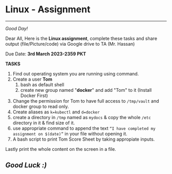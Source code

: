 # Linux - Assignment
----

_Good Day!_

Dear All, 
Here is the **Linux assignment**, complete these tasks and share output  (file/Picture/code) via Google drive to TA (Mr. Hassan)

Due Date: **3rd March 2023-2359 PKT**

**TASKS**

1. Find out operating system you are running using command.
2. Create a user **Tom**
   1. bash as default shell
   2. create new group named "**docker**" and add "Tom" to it (Install Docker First)
3. Change the permission for Tom to have full access to `/tmp/vault` and docker group to read only. 
4. Create aliases as  `k=kubectl` and  `d=docker`
5. create a directory in `/tmp` named as `mydocs` & copy the whole `/etc` directory in it & find size of it.
6. use appropriate command to append the text `“I have completed my assignment on $(date)”` in your file without opening it.
7. A bash script to print Tom Score Sheet by taking appropiate inputs.

Lastly print the whole content on the screen in a file.

_Good Luck :)_
-----


